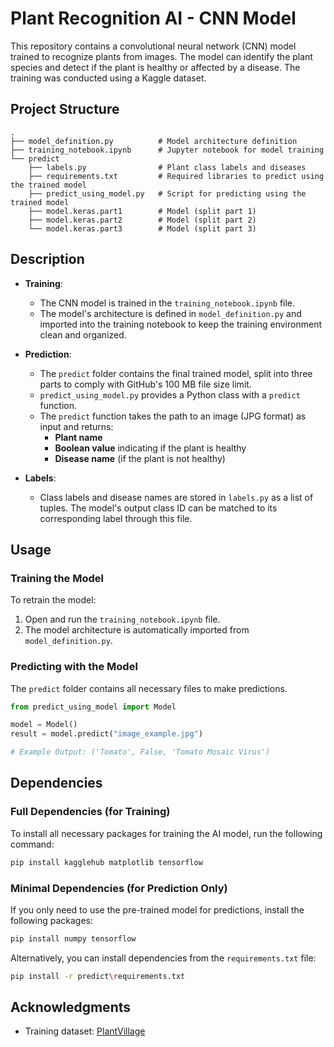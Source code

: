 # Plant Recognition AI - CNN Model
This repository contains a convolutional neural network (CNN) model trained to recognize plants from images. The model can identify the plant species and detect if the plant is healthy or affected by a disease. The training was conducted using a Kaggle dataset.

## Project Structure
```
.
├── model_definition.py          # Model architecture definition
├── training_notebook.ipynb      # Jupyter notebook for model training
└── predict
    ├── labels.py                # Plant class labels and diseases
    ├── requirements.txt         # Required libraries to predict using the trained model
    ├── predict_using_model.py   # Script for predicting using the trained model
    ├── model.keras.part1        # Model (split part 1)
    ├── model.keras.part2        # Model (split part 2)
    └── model.keras.part3        # Model (split part 3)
```

## Description
- **Training**:
  - The CNN model is trained in the `training_notebook.ipynb` file.
  - The model's architecture is defined in `model_definition.py` and imported into the training notebook to keep the training environment clean and organized.

- **Prediction**:
  - The `predict` folder contains the final trained model, split into three parts to comply with GitHub's 100 MB file size limit.
  - `predict_using_model.py` provides a Python class with a `predict` function.
  - The `predict` function takes the path to an image (JPG format) as input and returns:
    - **Plant name**
    - **Boolean value** indicating if the plant is healthy
    - **Disease name** (if the plant is not healthy)

- **Labels**:
  - Class labels and disease names are stored in `labels.py` as a list of tuples. The model's output class ID can be matched to its corresponding label through this file.

## Usage

### Training the Model
To retrain the model:
1. Open and run the `training_notebook.ipynb` file.
2. The model architecture is automatically imported from `model_definition.py`.

### Predicting with the Model
The `predict` folder contains all necessary files to make predictions.

```python
from predict_using_model import Model

model = Model()
result = model.predict("image_example.jpg")

# Example Output: ('Tomato', False, 'Tomato Mosaic Virus')
```

## Dependencies

### Full Dependencies (for Training)
To install all necessary packages for training the AI model, run the following command:
```bash
pip install kagglehub matplotlib tensorflow
```

### Minimal Dependencies (for Prediction Only)
If you only need to use the pre-trained model for predictions, install the following packages:
```bash
pip install numpy tensorflow
```
Alternatively, you can install dependencies from the `requirements.txt` file:
```bash
pip install -r predict\requirements.txt
```


## Acknowledgments
- Training dataset: [PlantVillage](https://www.kaggle.com/datasets/abdallahalidev/plantvillage-dataset)


